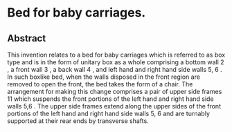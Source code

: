# Bed for baby carriages.

## Abstract
This invention relates to a bed for baby carriages which is referred to as box type and is in the form of unitary box as a whole comprising a bottom wall 2 , a front wall 3 , a back wall 4 , and left hand and right hand side walls 5, 6 . In such boxlike bed, when the walls disposed in the front region are removed to open the front, the bed takes the form of a chair. The arrangement for making this change comprises a pair of upper side frames 11 which suspends the front portions of the left hand and right hand side walls 5,6 . The upper side frames extend along the upper sides of the front portions of the left hand and right hand side walls 5, 6 and are turnably supported at their rear ends by transverse shafts.